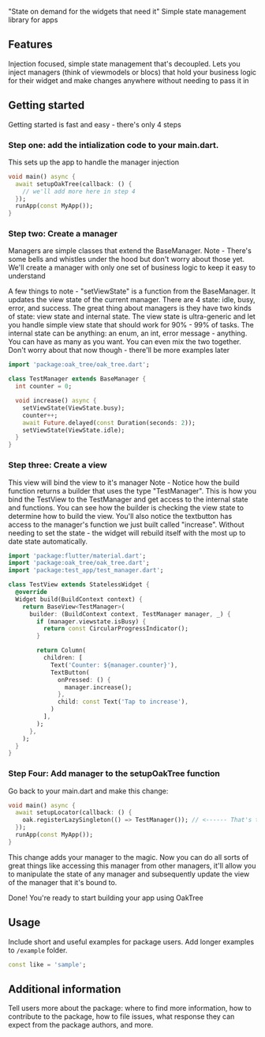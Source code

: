 <!-- 
This README describes the package. If you publish this package to pub.dev,
this README's contents appear on the landing page for your package.

For information about how to write a good package README, see the guide for
[writing package pages](https://dart.dev/guides/libraries/writing-package-pages). 

For general information about developing packages, see the Dart guide for
[creating packages](https://dart.dev/guides/libraries/create-library-packages)
and the Flutter guide for
[developing packages and plugins](https://flutter.dev/developing-packages). 
-->

"State on demand for the widgets that need it"
Simple state management library for apps

## Features
Injection focused, simple state management that's decoupled.
Lets you inject managers (think of viewmodels or blocs) that hold your business logic for their widget and make changes anywhere without needing to pass it in

## Getting started
Getting started is fast and easy - there's only 4 steps

### Step one: add the intialization code to your main.dart.
This sets up the app to handle the manager injection

```dart
void main() async {
  await setupOakTree(callback: () {
    // we'll add more here in step 4
  });
  runApp(const MyApp());
}
```

### Step two: Create a manager
Managers are simple classes that extend the BaseManager. 
Note - There's some bells and whistles under the hood but don't worry about those yet.
We'll create a manager with only one set of business logic to keep it easy to understand

A few things to note - "setViewState" is a function from the BaseManager. It updates the view state of the current manager. There are 4 state: idle, busy, error, and success.
The great thing about managers is they have two kinds of state: view state and internal state.
The view state is ultra-generic and let you handle simple view state that should work for 90% - 99% of tasks. The internal state can be anything: an enum, an int, error message - anything. You can have as many as you want. You can even mix the two together. Don't worry about that now though - there'll be more examples later

```dart
import 'package:oak_tree/oak_tree.dart';

class TestManager extends BaseManager {
  int counter = 0;

  void increase() async {
    setViewState(ViewState.busy);
    counter++;
    await Future.delayed(const Duration(seconds: 2));
    setViewState(ViewState.idle);
  }
}
```


### Step three: Create a view 
This view will bind the view to it's manager
Note - Notice how the build function returns a builder that uses the type "TestManager". This is how you bind the TestView to the TestManager and get access to the internal state and functions.
You can see how the builder is checking the view state to determine how to build the view. 
You'll also notice the textbutton has access to the manager's function we just built called "increase". Without needing to set the state - the widget will rebuild itself with the most up to date state automatically.

```dart
import 'package:flutter/material.dart';
import 'package:oak_tree/oak_tree.dart';
import 'package:test_app/test_manager.dart';

class TestView extends StatelessWidget {
  @override
  Widget build(BuildContext context) {
    return BaseView<TestManager>(
      builder: (BuildContext context, TestManager manager, _) {
        if (manager.viewstate.isBusy) {
          return const CircularProgressIndicator();
        }

        return Column(
          children: [
            Text('Counter: ${manager.counter}'),
            TextButton(
              onPressed: () {
                manager.increase();
              },
              child: const Text('Tap to increase'),
            )
          ],
        );
      },
    );
  }
}

```

### Step Four: Add manager to the setupOakTree function
Go back to your main.dart and make this change:
```dart
void main() async {
  await setupLocator(callback: () {
    oak.registerLazySingleton(() => TestManager()); // <------ That's the change
  });
  runApp(const MyApp());
}
```

This change adds your manager to the magic. Now you can do all sorts of great things like accessing this manager from other managers, it'll allow you to manipulate the state of any manager and subsequently update the view of the manager that it's bound to.

Done! You're ready to start building your app using OakTree


## Usage

 Include short and useful examples for package users. Add longer examples
to `/example` folder. 

```dart
const like = 'sample';
```

## Additional information

 Tell users more about the package: where to find more information, how to 
contribute to the package, how to file issues, what response they can expect 
from the package authors, and more.
